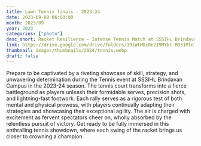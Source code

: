 ```yaml
---
title: Lawn Tennis finals - 2023-24
date: 2023-09-08 06:00:00
month: 2023/09
year: 2023
categories: ["photo"]
desc_short: Racket Resilience - Intense Tennis Match at SSSIHL Brindavan Campus - Skills, Strategy, and Determination on Full Display
link: https://drive.google.com/drive/folders/19iWtMDcRn2I9MYkt-M951Mln7WsfpvP0?usp=sharing
thumbnail: images/thumbnails/2024/tennis.webp
draft: false
---
```


 Prepare to be captivated by a riveting showcase of skill, strategy, and unwavering determination during the Tennis event at SSSIHL Brindavan Campus in the 2023-24 season. The tennis court transforms into a fierce battleground as players unleash their formidable serves, precision shots, and lightning-fast footwork. Each rally serves as a rigorous test of both mental and physical prowess, with players continually adapting their strategies and showcasing their exceptional agility. The air is charged with excitement as fervent spectators cheer on, wholly absorbed by the relentless pursuit of victory. Get ready to be fully immersed in this enthralling tennis showdown, where each swing of the racket brings us closer to crowning a champion.